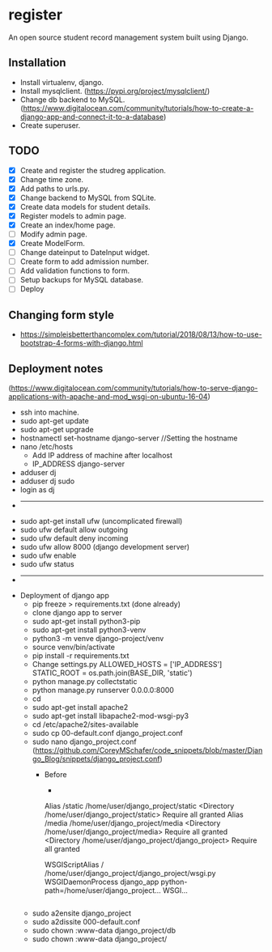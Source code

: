 # register
An open source student record management system built using Django.

## Installation
* Install virtualenv, django.
* Install mysqlclient. (https://pypi.org/project/mysqlclient/)
* Change db backend to MySQL. (https://www.digitalocean.com/community/tutorials/how-to-create-a-django-app-and-connect-it-to-a-database)
* Create superuser.

## TODO

* [x] Create and register the studreg application.
* [x] Change time zone.
* [x] Add paths to urls.py.
* [x] Change backend to MySQL from SQLite.
* [x] Create data models for student details.
* [x] Register models to admin page.
* [x] Create an index/home page.
* [ ] Modify admin page.
* [x] Create ModelForm.
* [ ] Change dateinput to DateInput widget.
* [ ] Create form to add admission number.
* [ ] Add validation functions to form.
* [ ] Setup backups for MySQL database.
* [ ] Deploy

## Changing form style
* https://simpleisbetterthancomplex.com/tutorial/2018/08/13/how-to-use-bootstrap-4-forms-with-django.html

## Deployment notes
(https://www.digitalocean.com/community/tutorials/how-to-serve-django-applications-with-apache-and-mod_wsgi-on-ubuntu-16-04)
* ssh into machine.
* sudo apt-get update
* sudo apt-get upgrade
* hostnamectl set-hostname django-server //Setting the hostname
* nano /etc/hosts
  * Add IP address of machine after localhost
  * IP_ADDRESS django-server
* adduser dj
* adduser dj sudo
* login as dj
* -----------------
* sudo apt-get install ufw (uncomplicated firewall)
* sudo ufw default allow outgoing
* sudo ufw default deny incoming
* sudo ufw allow 8000 (django development server)
* sudo ufw enable
* sudo ufw status
* -----------------
* Deployment of django app
  * pip freeze > requirements.txt (done already)
  * clone django app to server
  * sudo apt-get install python3-pip
  * sudo apt-get install python3-venv
  * python3 -m venve django-project/venv
  * source venv/bin/activate
  * pip install -r requirements.txt
  * Change settings.py
    ALLOWED_HOSTS = ['IP_ADDRESS']
    STATIC_ROOT = os.path.join(BASE_DIR, 'static')
  * python manage.py collectstatic
  * python manage.py runserver 0.0.0.0:8000
  * cd
  * sudo apt-get install apache2
  * sudo apt-get install libapache2-mod-wsgi-py3
  * cd /etc/apache2/sites-available
  * sudo cp 00-default.conf django_project.conf
  * sudo nano django_project.conf (https://github.com/CoreyMSchafer/code_snippets/blob/master/Django_Blog/snippets/django_project.conf)
    * Before </VirtualHost>
      * ```
      Alias /static /home/user/django_project/static
      <Directory /home/user/django_project/static>
            Require all granted
      </Directory>
      Alias /media /home/user/django_project/media
      <Directory /home/user/django_project/media>
            Require all granted
      </Directory>
      <Directory /home/user/django_project/django_project>
        <Files wsgi.py>
            Require all granted
        </Files>
      </Directory>
      
      WSGIScriptAlias / /home/user/django_project/django_project/wsgi.py
      WSGIDaemonProcess django_app python-path=/home/user/django_project...
      WSGI...
      ```
   * sudo a2ensite django_project
   * sudo a2dissite 000-default.conf
   * sudo chown :www-data django_project/db
   * sudo chown :www-data django_project/
      
      
      
      
      
      
      
      
      
